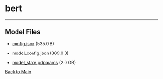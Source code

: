 
# bert
---



## Model Files

- [config.json](https://paddlenlp.bj.bcebos.com/models/community/CompVis/ldm_laion400M_pretrain/bert/config.json) (535.0 B)

- [model_config.json](https://paddlenlp.bj.bcebos.com/models/community/CompVis/ldm_laion400M_pretrain/bert/model_config.json) (389.0 B)

- [model_state.pdparams](https://paddlenlp.bj.bcebos.com/models/community/CompVis/ldm_laion400M_pretrain/bert/model_state.pdparams) (2.0 GB)


[Back to Main](../../../)